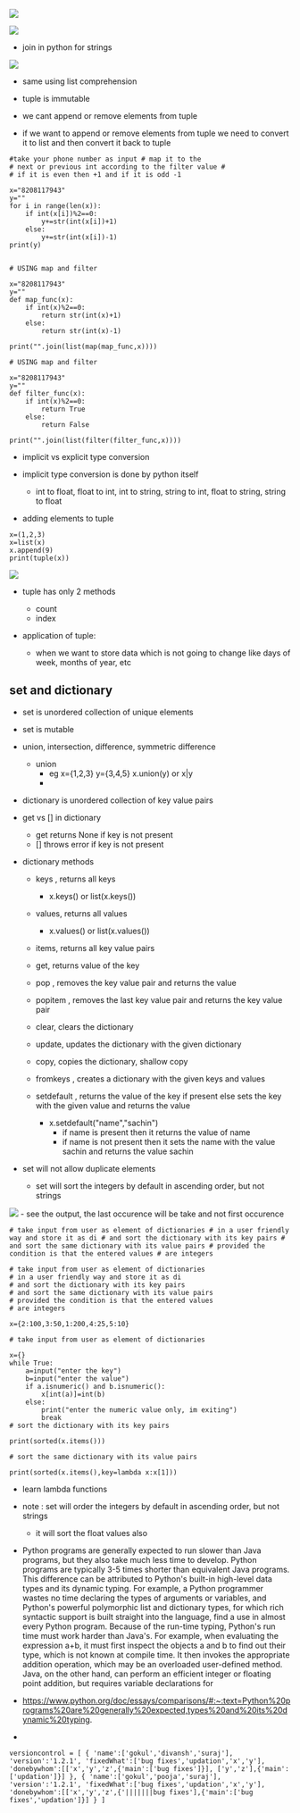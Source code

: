 ![](2023-08-04-18-36-36.png)

![](2023-08-04-18-47-38.png)

- join in python for strings

![](2023-08-04-18-51-35.png) 

- same using list comprehension

- tuple is immutable
- we cant append or remove elements from tuple
- if we want to append or remove elements from tuple we need to convert it to list and then convert it back to tuple

```
#take your phone number as input # map it to the 
# next or previous int according to the filter value #
# if it is even then +1 and if it is odd -1

x="8208117943"
y=""
for i in range(len(x)):
    if int(x[i])%2==0:
        y+=str(int(x[i])+1)
    else:
        y+=str(int(x[i])-1)
print(y)


# USING map and filter

x="8208117943"
y=""
def map_func(x):
    if int(x)%2==0:
        return str(int(x)+1)
    else:
        return str(int(x)-1)

print("".join(list(map(map_func,x))))

# USING map and filter

x="8208117943"
y=""
def filter_func(x):
    if int(x)%2==0:
        return True
    else:
        return False
    
print("".join(list(filter(filter_func,x))))

```

- implicit vs explicit type conversion

- implicit type conversion is done by python itself
    - int to float, float to int, int to string, string to int, float to string, string to float
    
- adding elements to tuple
```
x=(1,2,3)
x=list(x)
x.append(9)
print(tuple(x))
```

![](2023-08-04-19-11-58.png)
- tuple has only 2 methods
    - count
    - index

- application of tuple:
    - when we want to store data which is not going to change like days of week, months of year, etc
    

## set and dictionary
- set is unordered collection of unique elements
- set is mutable

- union, intersection, difference, symmetric difference
    - union
        - eg x={1,2,3} y={3,4,5} x.union(y) or x|y
        - 
- dictionary is unordered collection of key value pairs
- get vs [] in dictionary
    - get returns None if key is not present
    - [] throws error if key is not present

- dictionary methods
    - keys , returns all keys
        - x.keys() or list(x.keys())
    - values, returns all values
        - x.values() or list(x.values())
        
    - items, returns all key value pairs
    - get, returns value of the key
    - pop , removes the key value pair and returns the value
    - popitem , removes the last key value pair and returns the key value pair
    - clear, clears the dictionary
    - update, updates the dictionary with the given dictionary
    - copy, copies the dictionary, shallow copy
    - fromkeys , creates a dictionary with the given keys and values
    - setdefault , returns the value of the key if present else sets the key with the given value and returns the value
        - x.setdefault("name","sachin")
            - if name is present then it returns the value of name
            - if name is not present then it sets the name with the value sachin and returns the value sachin
- set will not allow duplicate elements
    - set will sort the integers by default in ascending order, but not strings

![](2023-08-04-19-34-42.png)
    - see the output, the last occurence will be take and not first occurence

```
# take input from user as element of dictionaries # in a user friendly way and store it as di # and sort the dictionary with its key pairs # and sort the same dictionary with its value pairs # provided the condition is that the entered values # are integers
```

```
# take input from user as element of dictionaries 
# in a user friendly way and store it as di 
# and sort the dictionary with its key pairs 
# and sort the same dictionary with its value pairs 
# provided the condition is that the entered values 
# are integers

x={2:100,3:50,1:200,4:25,5:10}

# take input from user as element of dictionaries

x={}
while True:
    a=input("enter the key")
    b=input("enter the value")
    if a.isnumeric() and b.isnumeric():
        x[int(a)]=int(b)
    else:
        print("enter the numeric value only, im exiting")
        break
# sort the dictionary with its key pairs

print(sorted(x.items()))

# sort the same dictionary with its value pairs

print(sorted(x.items(),key=lambda x:x[1]))
```

- learn lambda functions

- note : set will  order the integers by default in ascending order, but not strings
    - it will sort the float values also

- Python programs are generally expected to run slower than Java programs, but they also take much less time to develop. Python programs are typically 3-5 times shorter than equivalent Java programs. This difference can be attributed to Python's built-in high-level data types and its dynamic typing. For example, a Python programmer wastes no time declaring the types of arguments or variables, and Python's powerful polymorphic list and dictionary types, for which rich syntactic support is built straight into the language, find a use in almost every Python program. Because of the run-time typing, Python's run time must work harder than Java's. For example, when evaluating the expression a+b, it must first inspect the objects a and b to find out their type, which is not known at compile time. It then invokes the appropriate addition operation, which may be an overloaded user-defined method. Java, on the other hand, can perform an efficient integer or floating point addition, but requires variable declarations for

- https://www.python.org/doc/essays/comparisons/#:~:text=Python%20programs%20are%20generally%20expected,types%20and%20its%20dynamic%20typing.


- 
```
versioncontrol = [ { 'name':['gokul','divansh','suraj'], 'version':'1.2.1', 'fixedWhat':['bug fixes','updation','x','y'], 'donebywhom':[['x','y','z',{'main':['bug fixes']}], ['y','z'],{'main':['updation']}] }, { 'name':['gokul','pooja','suraj'], 'version':'1.2.1', 'fixedWhat':['bug fixes','updation','x','y'], 'donebywhom':[['x','y','z',{'|||||||bug fixes'],{'main':['bug fixes','updation']}] } ]
```